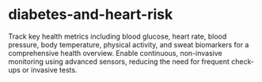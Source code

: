 # diabetes-and-heart-risk
Track key health metrics including blood glucose, heart rate, blood pressure,  body temperature, physical activity, and sweat biomarkers for a comprehensive  health overview. Enable continuous, non-invasive monitoring using advanced sensors,  reducing the need for frequent check-ups or invasive tests.
